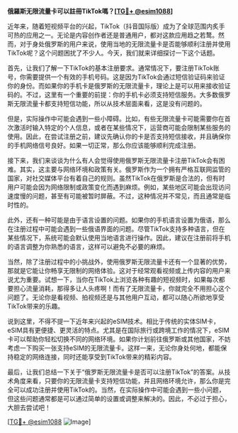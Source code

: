 **俄羅斯无限流量卡可以註冊TikTok嗎？[[TG💪+ @esim1088](https://t.me/s/esim1088)]**

近年来，随着短视频平台的兴起，TikTok（抖音国际版）成为了全球范围内炙手可热的应用之一。无论是内容创作者还是普通用户，都对这款应用趋之若鹜。然而，对于身处俄罗斯的用户来说，使用当地的无限流量卡是否能够顺利注册并使用TikTok呢？这个问题困扰了不少人。今天，我们就来详细探讨一下这个话题。

首先，让我们了解一下TikTok的基本注册要求。通常情况下，要注册TikTok账号，你需要提供一个有效的手机号码。这是因为TikTok会通过短信验证码来验证你的身份。而如果你的手机卡是俄罗斯的无限流量卡，理论上是可以用来接收验证码的。不过，这里有一个重要的前提：你的手机卡必须支持短信服务。大多数俄罗斯无限流量卡都支持短信功能，所以从技术层面来看，这是没有问题的。

但是，实际操作中可能会遇到一些小障碍。比如，有些无限流量卡可能需要你在首次激活时输入特定的个人信息，或者在某些情况下，运营商可能会限制某些服务的使用。因此，在尝试注册之前，建议先确认你的卡是否支持短信接收，并且确保你的手机网络信号良好。如果一切正常，那么你应该能够顺利完成注册。

接下来，我们来谈谈为什么有人会觉得使用俄罗斯无限流量卡注册TikTok会有困难。其实，这主要与网络环境和政策有关。俄罗斯作为一个拥有严格互联网监管的国家，对社交媒体平台有着自己的规则。虽然TikTok在俄罗斯是合法的，但有时用户可能会因为网络限制或政策变化而遇到麻烦。例如，某些地区可能会出现访问速度慢的问题，甚至有可能被暂时屏蔽。不过，这种情况并不常见，而且通常是临时性的。

此外，还有一种可能是由于语言设置的问题。如果你的手机语言设置为俄语，那么在注册过程中可能会遇到一些俄语界面的问题。尽管TikTok支持多种语言，但在某些情况下，系统可能会默认使用当地语言进行操作。因此，建议在注册前将手机的语言调整为你熟悉的语言，这样可以避免不必要的麻烦。

当然，除了注册过程中的小挑战外，使用俄罗斯无限流量卡还有一个显著的优势，那就是它能让你畅享无限制的网络体验。这对于经常观看视频或上传内容的用户来说尤为重要。试想一下，当你在TikTok上浏览各种有趣的短视频时，如果每次都要担心流量消耗，那得多让人头疼啊！而有了无限流量卡，你就完全不用担心这个问题了。无论你是看视频、拍视频还是与其他用户互动，都可以随心所欲地享受TikTok带来的乐趣。

说到这里，不得不提一下近年来兴起的eSIM技术。相比于传统的实体SIM卡，eSIM具有更便捷、更灵活的特点。尤其是在国际旅行或跨境工作的情况下，eSIM卡可以帮助你轻松切换不同的网络环境。如果你计划前往俄罗斯或其他国家，不妨考虑一下购买一张支持eSIM的无限流量卡。这样一来，无论你身处何地，都能保持稳定的网络连接，同时还能享受到TikTok带来的精彩内容。

最后，让我们总结一下关于“俄罗斯无限流量卡是否可以注册TikTok”的答案。从技术角度来看，只要你的无限流量卡支持短信功能，并且网络环境允许，那么你是完全可以成功注册并使用TikTok的。当然，在实际操作中可能会遇到一些小问题，但这些问题通常都是可以通过简单的设置或调整来解决的。因此，不必过于担心，大胆去尝试吧！

[[TG💪+ @esim1088](https://t.me/s/esim1088) ![Image](https://i.postimg.cc/4NQfJmqS/Snipaste-2025-05-13-00-14-12.png)]